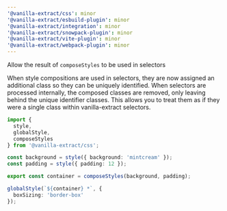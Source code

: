 ```yaml
---
'@vanilla-extract/css': minor
'@vanilla-extract/esbuild-plugin': minor
'@vanilla-extract/integration': minor
'@vanilla-extract/snowpack-plugin': minor
'@vanilla-extract/vite-plugin': minor
'@vanilla-extract/webpack-plugin': minor
---
```


Allow the result of `composeStyles` to be used in selectors

When style compositions are used in selectors, they are now assigned an additional class so they can be uniquely identified. When selectors are processed internally, the composed classes are removed, only leaving behind the unique identifier classes. This allows you to treat them as if they were a single class within vanilla-extract selectors.

```ts
import {
  style,
  globalStyle,
  composeStyles
} from '@vanilla-extract/css';

const background = style({ background: 'mintcream' });
const padding = style({ padding: 12 });

export const container = composeStyles(background, padding);

globalStyle(`${container} *`, {
  boxSizing: 'border-box'
});
```